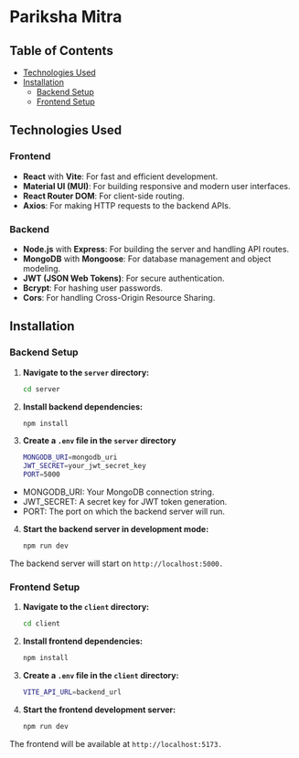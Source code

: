 # Pariksha Mitra

## Table of Contents

- [Technologies Used](#technologies-used)
- [Installation](#installation)
  - [Backend Setup](#backend-setup)
  - [Frontend Setup](#frontend-setup)

## Technologies Used

### Frontend

- **React** with **Vite**: For fast and efficient development.
- **Material UI (MUI)**: For building responsive and modern user interfaces.
- **React Router DOM**: For client-side routing.
- **Axios**: For making HTTP requests to the backend APIs.

### Backend

- **Node.js** with **Express**: For building the server and handling API routes.
- **MongoDB** with **Mongoose**: For database management and object modeling.
- **JWT (JSON Web Tokens)**: For secure authentication.
- **Bcrypt**: For hashing user passwords.
- **Cors**: For handling Cross-Origin Resource Sharing.


## Installation

### Backend Setup

1. **Navigate to the `server` directory:**

   ```bash
   cd server

2. **Install backend dependencies:**

   ```bash
   npm install

3. **Create a `.env` file in the `server` directory**

   ```bash
   MONGODB_URI=mongodb_uri
   JWT_SECRET=your_jwt_secret_key
   PORT=5000

  - MONGODB_URI: Your MongoDB connection string.
  - JWT_SECRET: A secret key for JWT token generation.
  - PORT: The port on which the backend server will run.
  
  
4. **Start the backend server in development mode:**

   ```bash
   npm run dev

  The backend server will start on `http://localhost:5000.`
  
### Frontend Setup

  1. **Navigate to the `client` directory:**

      ```bash
     cd client
      
  2. **Install frontend dependencies:**

     ```bash
     npm install
  3. **Create a `.env` file in the `client` directory:**

     ```bash
     VITE_API_URL=backend_url
     
  4. **Start the frontend development server:**

      ```bash
      npm run dev
      
  The frontend will be available at `http://localhost:5173.`
